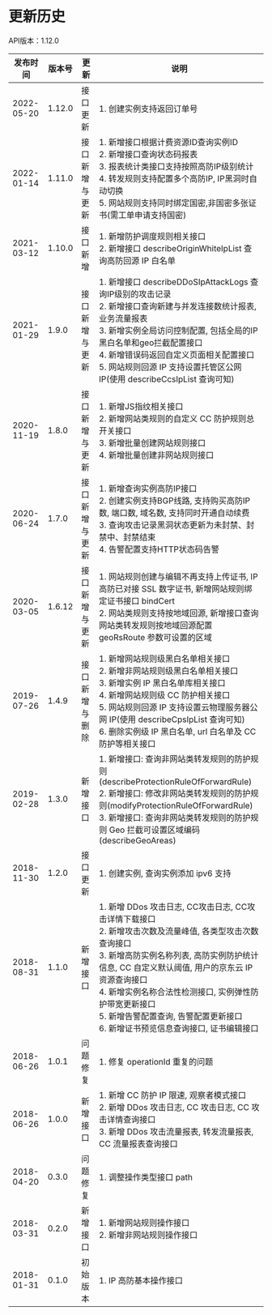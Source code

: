 # 更新历史 #
API版本：1.12.0

| 发布时间   | 版本号 | 更新           | 说明                                                                                                                                                                                                                                                                                                                                                          |
| ---------- | ------ | -------------- | ------------------------------------------------------------------------------------------------------------------------------------------------------------------------------------------------------------------------------------------------------------------------------------------------------------------------------------------------------------- |
| 2022-05-20 | 1.12.0  | 接口更新 | 1. 创建实例支持返回订单号|
| 2022-01-14 | 1.11.0  | 接口新增与更新 | 1. 新增接口根据计费资源ID查询实例ID<br>2. 新增接口查询状态码报表<br>3. 报表统计类接口支持按照高防IP级别统计<br>4. 转发规则支持配置多个高防IP, IP黑洞时自动切换<br>5. 网站规则支持同时绑定国密,非国密多张证书(需工单申请支持国密)|
| 2021-03-12 | 1.10.0  | 接口新增 | 1. 新增防护调度规则相关接口<br>2. 新增接口 describeOriginWhiteIpList 查询高防回源 IP 白名单|
| 2021-01-29 | 1.9.0  | 接口新增与更新 | 1. 新增接口 describeDDoSIpAttackLogs 查询IP级别的攻击记录<br>2. 新增接口查询新建与并发连接数统计报表, 业务流量报表<br>3. 新增实例全局访问控制配置, 包括全局的IP黑白名单和geo拦截配置接口<br>4. 新增错误码返回自定义页面相关配置接口<br>5. 网站规则回源 IP 支持设置托管区公网 IP(使用 describeCcsIpList 查询可知)|
| 2020-11-19 | 1.8.0  | 接口新增与更新 | 1. 新增JS指纹相关接口<br>2. 新增网站类规则的自定义 CC 防护规则总开关接口<br>3. 新增批量创建网站规则接口<br>4. 新增批量创建非网站规则接口|
| 2020-06-24 | 1.7.0  | 接口新增与更新 | 1. 新增查询实例高防IP接口<br>2. 创建实例支持BGP线路, 支持购买高防IP数, 端口数, 域名数, 支持同时开通自动续费<br>3. 查询攻击记录黑洞状态更新为未封禁、封禁中、封禁结束<br>4. 告警配置支持HTTP状态码告警                                                                                                                                                         |
| 2020-03-05 | 1.6.12 | 接口新增与更新 | 1. 网站规则创建与编辑不再支持上传证书, IP 高防已对接 SSL 数字证书, 新增网站规则绑定证书接口 bindCert <br>2. 网站类规则支持按地域回源, 新增接口查询网站类转发规则按地域回源配置 geoRsRoute 参数可设置的区域                                                                                                                                                    |
| 2019-07-26 | 1.4.9  | 接口新增与删除 | 1. 新增网站规则级黑白名单相关接口<br>2. 新增非网站规则级黑白名单相关接口<br>3. 新增实例 IP 黑白名单库相关接口<br>4. 新增网站规则级 CC 防护相关接口<br>5. 网站规则回源 IP 支持设置云物理服务器公网 IP(使用 describeCpsIpList 查询可知)<br>6. 删除实例级 IP 黑白名单, url 白名单及 CC 防护等相关接口                                                            |
| 2019-02-28 | 1.3.0  | 新增接口       | 1. 新增接口: 查询非网站类转发规则的防护规则(describeProtectionRuleOfForwardRule)<br>2. 新增接口: 修改非网站类转发规则的防护规则(modifyProtectionRuleOfForwardRule)<br>3. 新增接口: 查询非网站类转发规则的防护规则 Geo 拦截可设置区域编码(describeGeoAreas)                                                                                                    |
| 2018-11-30 | 1.2.0  | 接口更新       | 1. 创建实例, 查询实例添加 ipv6 支持                                                                                                                                                                                                                                                                                                                           |
| 2018-08-31 | 1.1.0  | 新增接口       | 1. 新增 DDos 攻击日志, CC攻击日志, CC攻击详情下载接口<br>2. 新增攻击次数及流量峰值, 各类型攻击次数查询接口<br>3. 新增高防实例名称列表, 高防实例防护统计信息, CC 自定义默认阈值, 用户的京东云 IP 资源查询接口<br>4. 新增实例名称合法性检测接口, 实例弹性防护带宽更新接口<br>5. 新增告警配置查询, 告警配置更新接口<br>6. 新增证书预览信息查询接口, 证书编辑接口 |
| 2018-06-26 | 1.0.1  | 问题修复       | 1. 修复 operationId 重复的问题                                                                                                                                                                                                                                                                                                                                |
| 2018-06-26 | 1.0.0  | 新增接口       | 1. 新增 CC 防护 IP 限速, 观察者模式接口<br>2. 新增 DDos 攻击日志, CC 攻击日志, CC 攻击详情查询接口<br>3. 新增 DDos 攻击流量报表, 转发流量报表, CC 流量报表查询接口                                                                                                                                                                                            |
| 2018-04-20 | 0.3.0  | 问题修复       | 1. 调整操作类型接口 path                                                                                                                                                                                                                                                                                                                                      |
| 2018-03-31 | 0.2.0  | 新增接口       | 1. 新增网站规则操作接口<br>2. 新增非网站规则操作接口                                                                                                                                                                                                                                                                                                          |
| 2018-01-31 | 0.1.0  | 初始版本       | 1. IP 高防基本操作接口                                                                                                                                                                                                                                                                                                                                        |

